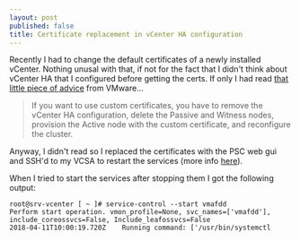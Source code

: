 ```yaml
---
layout: post
published: false
title: Certificate replacement in vCenter HA configuration
---
```

Recently I had to change the default certificates of a newly installed vCenter. Nothing unusal with that, if not for the fact that I didn't think about vCenter HA that I configured before getting the certs. If only I had read [that little piece of advice](https://docs.vmware.com/en/VMware-vSphere/6.5/com.vmware.vsphere.avail.doc/GUID-CDC20BD4-E0CE-45D9-B73B-9AA795DA5FDD.html) from VMware...

> If you want to use custom certificates, you have to remove the vCenter HA configuration, delete the Passive and Witness nodes, provision the Active node with the custom certificate, and reconfigure the cluster.

Anyway, I didn't read so I replaced the certificates with the PSC web gui and SSH'd to my VCSA to restart the services (more info [here](https://docs.vmware.com/en/VMware-vSphere/6.5/com.vmware.psc.doc/GUID-15A4FD99-37E2-41E5-8A35-247B8FDB019D.html)).

When I tried to start the services after stopping them I got the following output:

```
root@srv-vcenter [ ~ ]# service-control --start vmafdd
Perform start operation. vmon_profile=None, svc_names=['vmafdd'], include_coreossvcs=False, Include_leafossvcs=False
2018-04-11T10:00:19.720Z	Running command: ['/usr/bin/systemctl
```

